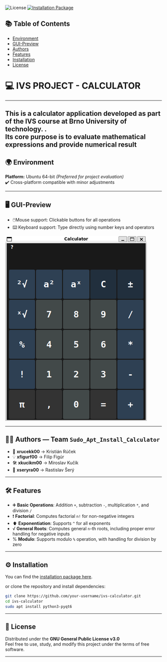 ![License](https://img.shields.io/badge/License-GNU_GPL-blue)
[![Installation Package](https://img.shields.io/badge/Version-1.0-brightgreen)](https://github.com/Krucek05/IVS-Calculator/releases)

## 📚 Table of Contents
- [Environment](#-environment)
- [GUI-Preview](#-GUI-Preview)
- [Authors](#-authors--team-sudo_apt_install_calculator)
- [Features](#-features)
- [Installation](#-installation)
- [License](#-license)

# 💻 **IVS PROJECT - CALCULATOR**  
---------------------------------

This is a **calculator application** developed as part of the IVS course at Brno University of technology.  .  
Its core purpose is to **evaluate mathematical expressions** and provide  **numerical result** 
---------------------------------

## 🌍 Environment  
**Platform:** Ubuntu 64-bit *(Preferred for project evaluation)*  
✔️ Cross-platform compatible with minor adjustments

---------------------------------

## 🖥️ GUI-Preview
- 🖱️Mouse support: Clickable buttons for all operations
- ⌨️ Keyboard support: Type directly using number keys and operators

![Calculator GUI](image.png)

---------------------

## 👨‍💻 Authors — Team `Sudo_Apt_Install_Calculator`  
- 🧠 **xrucekk00** → Kristián Rúček  
- 💡 **xfigurf00** → Filip Figúr  
- 🛠️ **xkucikm00** → Miroslav Kučík  
- 🎨 **xseryra00** → Rastislav Šerý  

----------------------------------

## 🛠️ Features  
- ➕ **Basic Operations**: Addition `+`, subtraction `-`, multiplication `*`, and division `/`  
- ❗ **Factorial**: Computes factorial `n!` for non-negative integers  
- ⬆️ **Exponentiation**: Supports `^` for all exponents  
-  √ **General Roots**: Computes general `n`-th roots, including proper error handling for negative inputs  
-  %  **Modulo**: Supports modulo `%` operation, with handling for division by zero

-----------------------------------

## ⚙️ Installation

You can find the [installation package here](https://github.com/Krucek05/IVS-Calculator/releases).

or clone the repository and install dependencies:

```bash
git clone https://github.com/your-username/ivs-calculator.git
cd ivs-calculator
sudo apt install python3-pyqt6  
```

---
## 🧾 License  

Distributed under the **GNU General Public License v3.0**  
Feel free to use, study, and modify this project under the terms of free software.

---